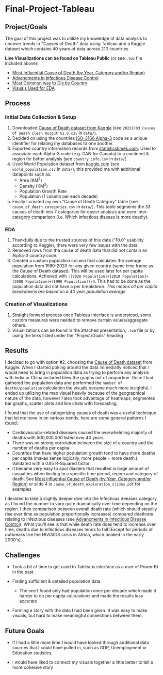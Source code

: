 # Final-Project-Tableau

## Project/Goals
The goal of this project was to utilize my knowledge of data analysis to uncover trends in "Causes of Death" data using Tableau and a Kaggle dataset which contains 40 years of data across 210 countries.

**Live Visualizations can be found on Tableau Public** (or see `.twb` file included above):
- [Most Influential Cause of Death (by Year, Category and/or Region)](https://public.tableau.com/app/profile/matthew.corr6019/viz/MostInfluentialCauseofDeathbyCategory/DeathsbyCapitaperRegion?publish=yes)
- [Advancments in Infectious Disease Control](https://public.tableau.com/app/profile/matthew.corr6019/viz/AdvancementsinInfectiousDiseaseControl/AdvancementsinMedicalReasearch?)
- [Most Common way to Die by Country](https://public.tableau.com/app/profile/matthew.corr6019/viz/TopCauseofDeathperCountry/MostDeathsRecordedbyCause)
- [Visuals Used for EDA](https://public.tableau.com/app/profile/matthew.corr6019/viz/CauseofDeathEDAVisuals/EDAVisuals?publish=yes)

## Process

### Initial Data Collection & Setup
1. Downloaded [Cause of Death dataset from Kaggle](https://www.kaggle.com/datasets/ivanchvez/causes-of-death-our-world-in-data) (see `20222703 Causes Of Death Clean Output V2.0.csv` in `data/`).
2. Decided on using the countries [ISO-3166 Alpha-3](https://www.iban.com/country-codes) code as a unique identifier for relating my databases to one another.
3. Exported country information records from [statisticstimes.com](https://statisticstimes.com/geography/countries-by-continents.php). Used to associate each Alpha-3 code (e.g. CAN for Canada) to a continent & region for better analysis (see `country_info.csv` in `data/`)
4. Used World Population dataset from [kaggle.com](https://www.kaggle.com/datasets/iamsouravbanerjee/world-population-dataset?resource=download) (see `world_population.csv` in `data/`), this provided me with additional datapoints such as:
   - Area (KM<sup>2</sup>)
   - Density (KM<sup>2</sup>)
   - Population Growth Rate
   - Population (1 column per each decade)
5. Finally I created my own "Cause of Death Category" table (see `cause_of_death_categories.csv` in `data/`). This table segments the 33 causes of death into 7 categories for easier analysis and even inter-category comparison (i.e. Which infectious disease is more deadly).

### EDA
1. Thankfully due to the trusted sources of this data ("10.0" usability according to Kaggle), there were very few issues with the data
2. Removed rows from the cause of death data that did not contain an Alpha-3 country code.
3. Created a custom population column that calculates the average population from 1980-2020 for any given country (same time frame as the Cause of Death dataset). This will be used later for per capita calculations. Achieved with `([2020 Population]+[2010 Population]+[2000 Population]+[1990 Population])/4`. This had to be done as the population data did not have a per breakdown. _This means all per capita breakdowns are based on a 40 year population average_

### Creation of Visualizations
1. Straight forward process once Tableau interface is understood, some custom measures were needed to remove certain values/aggregate others.
2. Visualizations can be found in the attached presentation, `.twb` file or by using the links listed under the "Project/Goals" heading

## Results

I decided to go with option #2, choosing the [Cause of Death dataset](https://www.kaggle.com/datasets/ivanchvez/causes-of-death-our-world-in-data) from Kaggle. When I started poking around the data Immediatly noticed that I would need to bring in population data as trying to perform any analysis with India or China included blew the graphs out of proportion. Once I had gathered the population data and performed the `number of deaths/population` calculation the visuals became much more insightful. I ended up utilizing the map visual heavily because of the geographical nature of the data, however I also took advantage of heatmaps, segmented bar graphs, scatter plots and line chats with forecasting.

I found that the use of categorizing causes of death was a useful technique that let me hone in on various trends, here are some general patterns I found:

- Cardiovascular-related diseases caused the overwhelming majority of deaths with 500,000,000 listed over 40 years
- There was no strong correlation between the size of a country and the number of deaths per capita
- Countries that have higher population growth tend to have more deaths per capita (makes sense logically, more people = more death.). Validated with a 0.85 R-Squared factor
- It became very easy to spot diasters that resulted in large amount of casualties when limiting to a specific time period, region and category of death. See [Most Influential Cause of Death (by Year, Category and/or Region)](https://public.tableau.com/app/profile/matthew.corr6019/viz/MostInfluentialCauseofDeathbyCategory/DeathsbyCapitaperRegion?publish=yes) or slide 4 in `cause_of_death_exploration_slides.pdf` for examples

I decided to take a slightly deeper dive into the Infectious deeases category as I found the number to vary quite dramatically over time depending on the region. I then comparison between overall death rate (which should steadily rise over time as population preportionally increases) compared deathrate relating to infectious diseases (see [Advancments in Infectious Disease Control](https://public.tableau.com/app/profile/matthew.corr6019/viz/AdvancementsinInfectiousDiseaseControl/AdvancementsinMedicalReasearch?)). What you'll see is that while death rate does tend to increase over time, deaths due to infectious diseases tends to fall (Except for periods of outbreaks like the HIV/AIDS crisis in Africa, which peaked in the early 2000's).

## Challenges 
- Took a bit of time to get used to Tableaus interface as a user of Power BI in the past.

- Finding sufficient & detailed population data
  - The one I found only had population once per decade which made it harder to do per capita calculations and made the results less accurate

- Forming a story with the data I had been given. It was easy to make visuals, but hard to make meaningful connections between them.

## Future Goals

- If I had a little more time I would have looked through additional data sources that I could have pulled in, such as GDP, Unemployment or Education statistics.

- I would have liked to connect my visuals together a little better to tell a more cohesive story